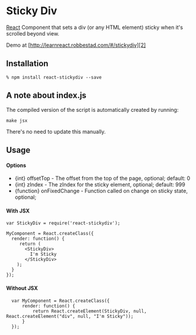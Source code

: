 # Sticky Div

[React][1] Component that sets a div (or any HTML element) sticky when it's scrolled beyond view.

Demo at [http://learnreact.robbestad.com/#/stickydiv][2]

## Installation

    % npm install react-stickydiv --save

## A note about index.js

The compiled version of the script is automatically created by running:

    make jsx

There's no need to update this manually.

## Usage

#### Options 
 * {int} offsetTop - The offset from the top of the page, optional; default: 0 
 * {int} zIndex - The zIndex for the sticky element, optional; default: 999 
 * {function} onFixedChange - Function called on change on sticky state, optional;
 
#### With JSX

    var StickyDiv = require('react-stickydiv');

    MyComponent = React.createClass({
      render: function() {
         return (
           <StickyDiv>
           	 I'm Sticky
           </StickyDiv>
        );
      }
    });

#### Without JSX

      var MyComponent = React.createClass({
          render: function() {
              return React.createElement(StickyDiv, null, React.createElement("div", null, "I'm Sticky"));
          }
      });

[1]: https://facebook.github.io/react
[2]: http://learnreact.robbestad.com/#/stickydiv
[3]: https://github.com/svenanders/react-stickydiv/issues/1
[4]: https://gist.github.com/z5h/d95304d8d8e1fb6d0619
